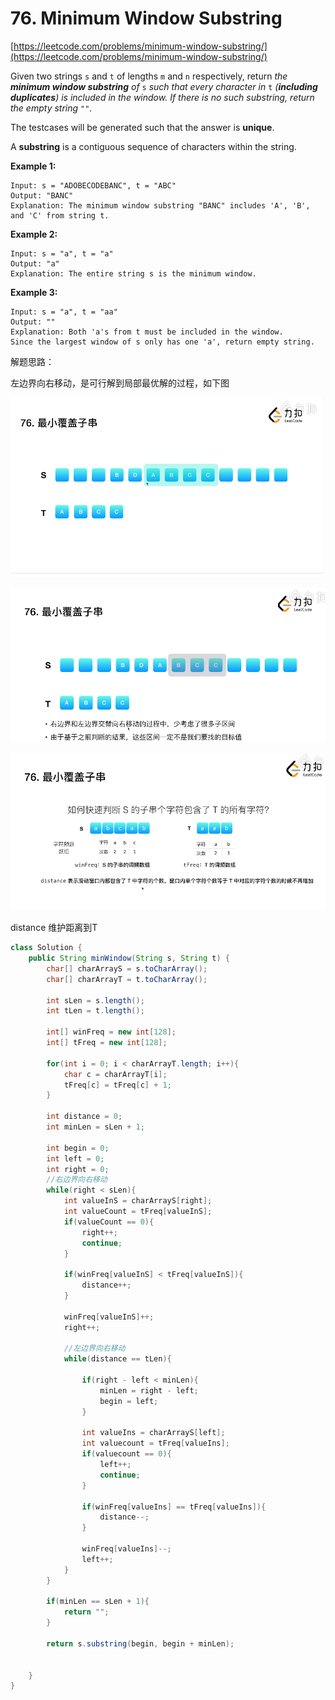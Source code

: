 # 76. Minimum Window Substring

[https://leetcode.com/problems/minimum-window-substring/](https://leetcode.com/problems/minimum-window-substring/)





Given two strings `s` and `t` of lengths `m` and `n` respectively, return _the **minimum window substring** of_ `s` _such that every character in_ `t` _(**including duplicates**) is included in the window. If there is no such substring, return the empty string_ `""`_._

The testcases will be generated such that the answer is **unique**.

A **substring** is a contiguous sequence of characters within the string.

&#x20;

**Example 1:**

```
Input: s = "ADOBECODEBANC", t = "ABC"
Output: "BANC"
Explanation: The minimum window substring "BANC" includes 'A', 'B', and 'C' from string t.
```

**Example 2:**

```
Input: s = "a", t = "a"
Output: "a"
Explanation: The entire string s is the minimum window.
```

**Example 3:**

```
Input: s = "a", t = "aa"
Output: ""
Explanation: Both 'a's from t must be included in the window.
Since the largest window of s only has one 'a', return empty string.
```

解题思路：

左边界向右移动，是可行解到局部最优解的过程，如下图

![](<../.gitbook/assets/image (18) (1) (1).png>)

![](<../.gitbook/assets/image (17) (1).png>)

![](<../.gitbook/assets/image (18) (1).png>)

distance 维护距离到T

```java
class Solution {
    public String minWindow(String s, String t) {
		char[] charArrayS = s.toCharArray();
		char[] charArrayT = t.toCharArray();

		int sLen = s.length();
		int tLen = t.length();

		int[] winFreq = new int[128];
		int[] tFreq = new int[128];

		for(int i = 0; i < charArrayT.length; i++){
			char c = charArrayT[i];
			tFreq[c] = tFreq[c] + 1;
		}

		int distance = 0;
		int minLen = sLen + 1;

		int begin = 0;
		int left = 0;
		int right = 0;
		//右边界向右移动
		while(right < sLen){
			int valueInS = charArrayS[right];
			int valueCount = tFreq[valueInS];
			if(valueCount == 0){
				right++;
				continue;
			}

			if(winFreq[valueInS] < tFreq[valueInS]){
				distance++;
			}

			winFreq[valueInS]++;
			right++;

			//左边界向右移动
			while(distance == tLen){

				if(right - left < minLen){
					minLen = right - left;
					begin = left;
				}

				int valueIns = charArrayS[left];
				int valuecount = tFreq[valueIns];
				if(valuecount == 0){
					left++;
					continue;
				}

				if(winFreq[valueIns] == tFreq[valueIns]){
					distance--;
				}

				winFreq[valueIns]--;
				left++;
			}
		}

		if(minLen == sLen + 1){
			return "";
		}

		return s.substring(begin, begin + minLen);


	}
}
```

